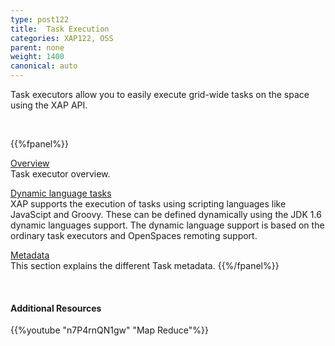 ```yaml
---
type: post122
title:  Task Execution
categories: XAP122, OSS
parent: none
weight: 1400
canonical: auto
---
```




Task executors allow you to easily execute grid-wide tasks on the space using the XAP API.

<br>


{{%fpanel%}}

[Overview](./task-execution-over-the-space.html)<br>
Task executor overview.

[Dynamic language tasks](./task-dynamic-language.html)<br>
XAP supports the execution of tasks using scripting languages like JavaScipt and Groovy. These can be defined dynamically using the JDK 1.6 dynamic languages support. The dynamic language support is based on the ordinary task executors and OpenSpaces remoting support.

[Metadata](./task-metadata.html)<br>
This section explains the different Task metadata.
{{%/fpanel%}}


<br>

#### Additional Resources

{{%youtube "n7P4rnQN1gw"  "Map Reduce"%}}
